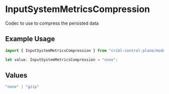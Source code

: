 # InputSystemMetricsCompression

Codec to use to compress the persisted data

## Example Usage

```typescript
import { InputSystemMetricsCompression } from "cribl-control-plane/models";

let value: InputSystemMetricsCompression = "none";
```

## Values

```typescript
"none" | "gzip"
```